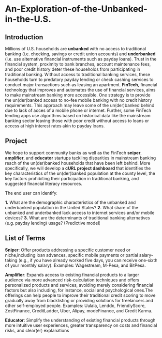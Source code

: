 # An-Exploration-of-the-Unbanked-in-the-U.S.
## Introduction
Millions of U.S. households are **unbanked** with no access to traditional banking (i.e. checking, savings or credit union accounts) and **underbanked** (i.e. use alternative financial instruments such as payday loans). Trust in the financial system, proximity to bank branches, account maintenance fees, and poor credit history deter these households from participating in traditional banking. Without access to traditional banking services, these households turn to predatory payday lending or check cashing services to conduct major transactions such as leasing an apartment. 
**FinTech**, financial technology that improves and automates the use of financial services, aims to make mainstream banking more accessible. One strategy is to provide the un(der)banked access to no-fee mobile banking with no credit history requirements. This approach may leave some of the un(der)banked behind due to lack of acces of a mobile phone or internet. Further, some FinTech lending apps use algorithms based on historical data like the mainstream banking sector leaving those with poor credit without access to loans or access at high interest rates akin to payday loans.

## Project
We hope to support community banks as well as the FinTech **sniper**, **amplifier**, and **educator** startups tackling disparities in mainstream banking reach of the un(der)banked households that have been left behind. More specifically, we will develop a **cURL project dashboard** that identifies the key characteristics of the un(der)banked population at the county level, the key factors prohibiting their participation in traditional banking, and suggested financial literacy resources. 

The end user can identify:

**1.** What are the demographic characteristics of the unbanked and underbanked population in the United States? 
**2.** What share of the unbanked and underbanked lack access to internet services and/or mobile devices? 
**3.** What are the determinants of traditional banking alternatives (e.g. payday lending) usage? (Predictive model)

## List of Terms
**Sniper**: Offer products addressing a specific customer need or niche,including loan advances, specific mobile payments or partial salary-taking (e.g., if you have already worked five days, you can receive one-sixth of your monthly salary). Examples: Wagestream, M-Pesa, and BitPesa.

**Amplifier**: Expands access to existing financial products to a larger audience via more advanced risk-calculation techniques and offers personalized products and services, avoiding merely considering financial factors but also including, for instance, social and psychological ones.The offerings can help people to improve their traditional credit scoring to move gradually away from blacklisting or providing solutions for freelancers and other self-employed people. Examples: Uulala, Lenddo, FriendlyScore, ZestFinance, CreditLadder, Uber, Alipay, modeFinance, and Credit Karma.

**Educator**: Simplify the understanding of existing financial products through more intuitive user experiences, greater transparency on costs and financial risks, and clear(er) explanations
